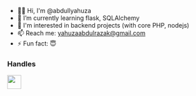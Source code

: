 - 🙋‍♂️ Hi, I'm @abdullyahuza
- 🌱 I’m currently learning flask, SQLAlchemy
- 👯 I'm interested in backend projects (with core PHP, nodejs)
- 📫 Reach me: yahuzaabdulrazak@gmail.com
- ⚡ Fun fact: 😇

### Handles
<p align="left">
<a href="https://www.linkedin.com/in/yahuzaabdulrazak" target="_blank" rel="noreferrer"><img src="https://raw.githubusercontent.com/danielcranney/readme-generator/main/public/icons/socials/linkedin.svg" width="32" height="32" /></a>
</p>
